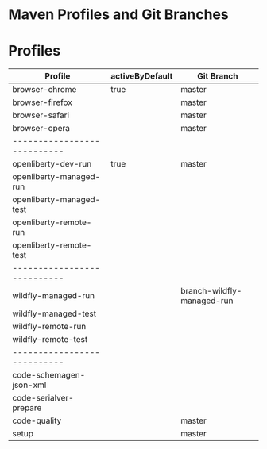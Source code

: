 # Maven Profiles and Git Branches

# Profiles

| Profile                   | activeByDefault | Git Branch                                         |
|---------------------------|-----------------|----------------------------------------------------|
| browser-chrome            | true            | master                                             |
| browser-firefox           | &nbsp;          | master                                             |
| browser-safari            | &nbsp;          | master                                             |
| browser-opera             | &nbsp;          | master                                             |
|---------------------------| &nbsp;          | &nbsp;                                             |
| openliberty-dev-run       | true            | master                                             |
| openliberty-managed-run   | &nbsp;          | &nbsp;                                             |
| openliberty-managed-test  | &nbsp;          | &nbsp;                                             |
| openliberty-remote-run    | &nbsp;          | &nbsp;                                             |
| openliberty-remote-test   | &nbsp;          | &nbsp;                                             |
|---------------------------| &nbsp;          | &nbsp;                                             |
| wildfly-managed-run       | &nbsp;          | branch-wildfly-managed-run                         |
| wildfly-managed-test      | &nbsp;          | &nbsp;                                             |
| wildfly-remote-run        | &nbsp;          | &nbsp;                                             |
| wildfly-remote-test       | &nbsp;          | &nbsp;                                             |
|---------------------------| &nbsp;          | &nbsp;                                             |
| code-schemagen-json-xml   | &nbsp;          | &nbsp;                                             |
| code-serialver-prepare    | &nbsp;          | &nbsp;                                             |
| code-quality              | &nbsp;          | master                                             |
| setup                     | &nbsp;          | master                                             |






















